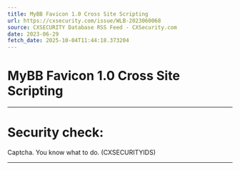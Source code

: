 ```yaml
---
title: MyBB Favicon 1.0 Cross Site Scripting
url: https://cxsecurity.com/issue/WLB-2023060068
source: CXSECURITY Database RSS Feed - CXSecurity.com
date: 2023-06-29
fetch_date: 2025-10-04T11:44:18.373204
---
```


# MyBB Favicon 1.0 Cross Site Scripting

---

# Security check:

Captcha. You know what to do. (CXSECURITYIDS)

---